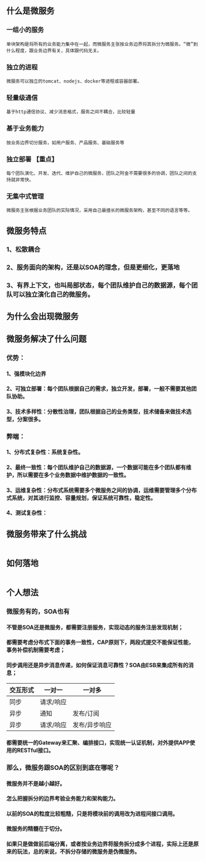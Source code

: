 ## 什么是微服务

### 一组小的服务
    单块架构是将所有的业务能力集中在一起，而微服务主张按业务边界将其拆分为微服务。“微”到什么程度，跟业务边界有关，具体跟代码无关。

### 独立的进程
    微服务可以独立的tomcat、nodejs、docker等进程或容器部署。
### 轻量级通信
    基于http通信协议、减少消息格式，服务之间不耦合，比较轻量
### 基于业务能力
    按业务边界切分服务，如用户服务、产品服务、基础服务等
### 独立部署 【重点】  
    每个团队演化、开发、迭代、维护自己的微服务，团队之阿金不需要很多的协调，团队之间的支持就非常快。

### 无集中式管理
    微服务主张根据业务团队的实际情况，采用自己最擅长的微服务架构，甚至不同的语言等等。



##  微服务特点 


### 1、松散耦合

### 2、服务面向的架构，还是以SOA的理念，但是更细化，更落地

### 3、有界上下文，也叫局部状态，每个团队维护自己的数据源，每个团队可以独立演化自己的微服务。

##  为什么会出现微服务 


##  微服务解决了什么问题 

### 优势：

####   1、强模块化边界
####   2、可独立部署：每个团队根据自己的需求，独立开发，部署，一般不需要其他团队协助。
####   3、技术多样性：分散性治理，团队根据自己的业务类型，技术储备来做技术选型，分案很多。


### 弊端：
####   1、分布式复杂性：系统复杂性。
####   2、最终一致性：每个团队维护自己的数据源，一个数据可能在多个团队都有维护，所以需要在多个业务数据中维护数据的一致性。
####   3、运维复杂性：分布式系统需要多个微服务之间的协调，运维需要管理多个分布式系统，对其进行监控、容量规划，保证系统可靠性，稳定性。
####   4、测试复杂性：



##  微服务带来了什么挑战 

```

```

##  如何落地 
```

```

##  个人想法 

### 微服务有的，SOA也有
####  不管是SOA还是微服务，都需要注册服务，实现动态的服务注册发现机制；
####  都需要考虑分布式下面的事务一致性，CAP原则下，两段式提交不能保证性能，事务补偿机制需要考虑；
####  同步调用还是异步消息传递，如何保证消息可靠性？SOA由ESB来集成所有的消息；
交互形式| 一对一 | 一对多 
--- | --- | ---
同步 | 请求/响应 |  
异步 | 通知 | 发布/订阅
异步 | 请求/响应 | 发布/异步响应

####  都需要统一的Gateway来汇聚、编排接口，实现统一认证机制，对外提供APP使用的RESTful接口。


### 那么，微服务跟SOA的区别到底在哪呢？
#### 微服务并不是越小越好。
#### 怎么把握拆分的边界考验业务能力和架构能力。
#### 以前的SOA的粒度比较粗糙，只是将模块前的调用改为进程间接口调用。
#### 微服务的精髓在于切分。
#### 如果只是做做前后端分离，或者按业务边界将服务拆分成多个进程，实际上还是原来的玩法，总的来说，不拆分存储的微服务是伪微服务。


